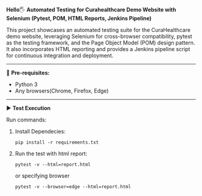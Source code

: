 **Hello**🖐 **Automated Testing for Curahealthcare Demo Website with Selenium (Pytest, POM, HTML Reports, Jenkins Pipeline)**

This project showcases an automated testing suite for the CuraHealthcare demo website, leveraging Selenium for cross-browser compatibility, pytest as the testing framework, and the Page Object Model (POM) design pattern. It also incorporates HTML reporting and provides a Jenkins pipeline script for continuous integration and deployment.
___________________________________________

🎯 **Pre-requisites:**
- Python 3
- Any browsers(Chrome, Firefox, Edge)
___________________________________________

▶ **Test Execution**

Run commands: 
1. Install Dependecies:

       pip install -r requirements.txt
2. Run the test with html report:

       pytest -v --html=report.html 
   or specifying browser

       pytest -v --browser=edge --html=report.html
    
   




    
   
   
    
